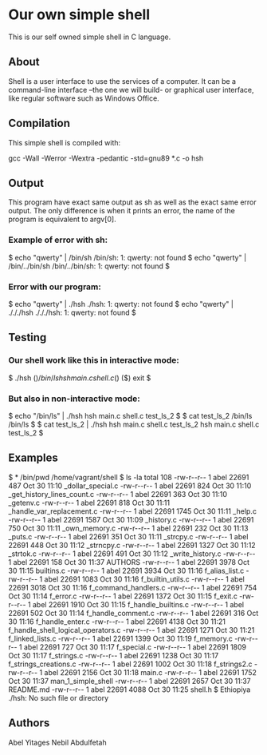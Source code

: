 # Our own simple shell
This is our self owned simple shell in C language.

## About
Shell is a user interface to use the services of a computer. It can be a command-line interface –the one we will build- or graphical user interface, like regular software such as Windows Office.

## Compilation
This simple shell is compiled with:

gcc -Wall -Werror -Wextra -pedantic -std=gnu89 *.c -o hsh
## Output
This program have exact same output as sh as well as the exact same error output. The only difference is when it prints an error, the name of the program is equivalent to argv[0].

### Example of error with sh:
$ echo "qwerty" | /bin/sh
/bin/sh: 1: qwerty: not found
$ echo "qwerty" | /bin/../bin/sh
/bin/../bin/sh: 1: qwerty: not found
$
### Error with our program:
$ echo "qwerty" | ./hsh
./hsh: 1: qwerty: not found
$ echo "qwerty" | ./././hsh
./././hsh: 1: qwerty: not found
$
## Testing
### Our shell work like this in interactive mode:
$ ./hsh
($) /bin/ls
hsh main.c shell.c
($)
($) exit
$
### But also in non-interactive mode:
$ echo "/bin/ls" | ./hsh
hsh main.c shell.c test_ls_2
$
$ cat test_ls_2
/bin/ls
/bin/ls
$
$ cat test_ls_2 | ./hsh
hsh main.c shell.c test_ls_2
hsh main.c shell.c test_ls_2
$
## Examples
$ * /bin/pwd
/home/vagrant/shell
$ ls -la
total 108
-rw-r--r-- 1 abel 22691  487 Oct 30 11:10 _dollar_special.c
-rw-r--r-- 1 abel 22691  824 Oct 30 11:10 _get_history_lines_count.c
-rw-r--r-- 1 abel 22691  363 Oct 30 11:10 _getenv.c
-rw-r--r-- 1 abel 22691 818 Oct 30 11:11 _handle_var_replacement.c
-rw-r--r-- 1 abel 22691 1745 Oct 30 11:11 _help.c
-rw-r--r-- 1 abel 22691 1587 Oct 30 11:09 _history.c
-rw-r--r-- 1 abel 22691  750 Oct 30 11:11 _own_memory.c
-rw-r--r-- 1 abel 22691  232 Oct 30 11:13 _puts.c
-rw-r--r-- 1 abel 22691  351 Oct 30 11:11 _strcpy.c
-rw-r--r-- 1 abel 22691  448 Oct 30 11:12 _strncpy.c
-rw-r--r-- 1 abel 22691 1327 Oct 30 11:12 _strtok.c
-rw-r--r-- 1 abel 22691  491 Oct 30 11:12 _write_history.c
-rw-r--r-- 1 abel 22691  158 Oct 30 11:37 AUTHORS
-rw-r--r-- 1 abel 22691 3978 Oct 30 11:15 builtins.c
-rw-r--r-- 1 abel 22691 3934 Oct 30 11:16 f_alias_list.c
-rw-r--r-- 1 abel 22691 1083 Oct 30 11:16 f_builtin_utils.c
-rw-r--r-- 1 abel 22691 3018 Oct 30 11:16 f_command_handlers.c
-rw-r--r-- 1 abel 22691  754 Oct 30 11:14 f_error.c
-rw-r--r-- 1 abel 22691 1372 Oct 30 11:15 f_exit.c
-rw-r--r-- 1 abel 22691 1910 Oct 30 11:15 f_handle_builtins.c
-rw-r--r-- 1 abel 22691  502 Oct 30 11:14 f_handle_comment.c
-rw-r--r-- 1 abel 22691  316 Oct 30 11:16 f_handle_enter.c
-rw-r--r-- 1 abel 22691 4138 Oct 30 11:21 f_handle_shell_logical_operators.c
-rw-r--r-- 1 abel 22691 1271 Oct 30 11:21 f_linked_lists.c
-rw-r--r-- 1 abel 22691 1399 Oct 30 11:19 f_memory.c
-rw-r--r-- 1 abel 22691  727 Oct 30 11:17 f_special.c
-rw-r--r-- 1 abel 22691 1809 Oct 30 11:17 f_strings.c
-rw-r--r-- 1 abel 22691 1238 Oct 30 11:17 f_strings_creations.c
-rw-r--r-- 1 abel 22691 1002 Oct 30 11:18 f_strings2.c
-rw-r--r-- 1 abel 22691 2156 Oct 30 11:18 main.c
-rw-r--r-- 1 abel 22691 1752 Oct 30 11:37 man_1_simple_shell
-rw-r--r-- 1 abel 22691 2657 Oct 30 11:37 README.md
-rw-r--r-- 1 abel 22691 4088 Oct 30 11:25 shell.h
$ Ethiopiya
./hsh: No such file or directory
## Authors
Abel Yitages Nebil Abdulfetah
